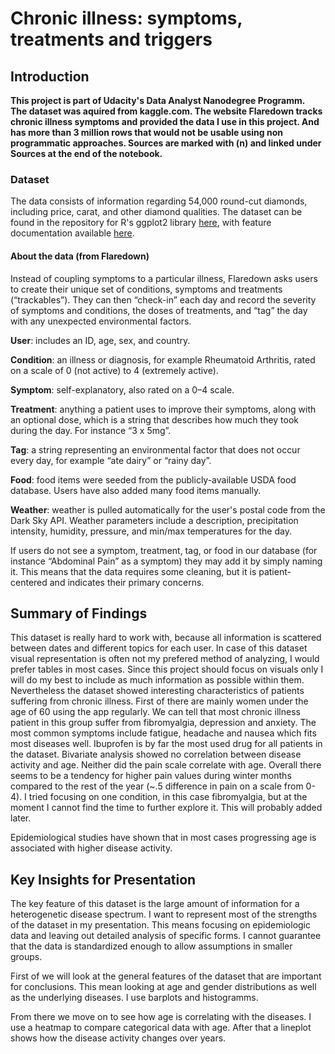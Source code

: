
# Chronic illness: symptoms, treatments and triggers

## Introduction
**This project is part of Udacity's Data Analyst Nanodegree Programm. <br> The dataset was aquired from kaggle.com. The website Flaredown tracks chronic illness symptoms and provided the data I use in this project. And has more than 3 million rows that would not be usable using non programmatic approaches. Sources are marked with (n) and linked under Sources at the end of the notebook.**

### Dataset

The data consists of information regarding 54,000 round-cut diamonds, including
price, carat, and other diamond qualities. The dataset can be found in the
repository for R's ggplot2 library [here](https://github.com/tidyverse/ggplot2/blob/master/data-raw/diamonds.csv),
with feature documentation available [here](http://ggplot2.tidyverse.org/reference/diamonds.html).

#### About the data (from Flaredown)

Instead of coupling symptoms to a particular illness, Flaredown asks users to create their unique set of conditions, symptoms and treatments (“trackables”). They can then “check-in” each day and record the severity of symptoms and conditions, the doses of treatments, and “tag” the day with any unexpected environmental factors.

**User**: includes an ID, age, sex, and country.

**Condition**: an illness or diagnosis, for example Rheumatoid Arthritis, rated on a scale of 0 (not active) to 4 (extremely active).

**Symptom**: self-explanatory, also rated on a 0–4 scale.

**Treatment**: anything a patient uses to improve their symptoms, along with an optional dose, which is a string that describes how much they took during the day. For instance “3 x 5mg”.

**Tag**: a string representing an environmental factor that does not occur every day, for example “ate dairy” or “rainy day”.

**Food**: food items were seeded from the publicly-available USDA food database. Users have also added many food items manually.

**Weather**: weather is pulled automatically for the user's postal code from the Dark Sky API. Weather parameters include a description, precipitation intensity, humidity, pressure, and min/max temperatures for the day.

If users do not see a symptom, treatment, tag, or food in our database (for instance “Abdominal Pain” as a symptom) they may add it by simply naming it. This means that the data requires some cleaning, but it is patient-centered and indicates their primary concerns.

## Summary of Findings

This dataset is really hard to work with, because all information is scattered between dates and different topics for each user. In case of this dataset visual representation is often not my prefered method of analyzing, I would prefer tables in most cases. Since this project should focus on visuals only I will do my best to include as much information as possible within them.
Nevertheless the dataset showed interesting characteristics of patients suffering from chronic illness. First of there are mainly women under the age of 60 using the app regularly. We can tell that most chronic illness patient in this group suffer from fibromyalgia, depression and anxiety. The most common symptoms include fatigue, headache and nausea which fits most diseases well. Ibuprofen is by far the most used drug for all patients in the dataset. Bivariate analysis showed no correlation between disease activity and age. Neither did the pain scale correlate with age. Overall there seems to be a tendency for higher pain values during winter months compared to the rest of the year (~.5 difference in pain on a scale from 0-4). I tried focusing on one condition, in this case fibromyalgia, but at the moment I cannot find the time to further explore it. This will probably added later. 

Epidemiological studies have shown that in most cases progressing age is associated with higher disease activity.  


## Key Insights for Presentation

The key feature of this dataset is the large amount of information for a heterogenetic disease spectrum. I want to represent most of the strengths of the dataset in my presentation. This means focusing on epidemiologic data and leaving out detailed analysis of specific forms. I cannot guarantee that the data is standardized enough to allow assumptions in smaller groups. 

First of we will look at the general features of the dataset that are important for conclusions. This mean looking at age and gender distributions as well as the underlying diseases. I use barplots and histogramms.

From there we move on to see how age is correlating with the diseases. I use a heatmap to compare categorical data with age. After that a lineplot shows how the disease activity changes over years. 


